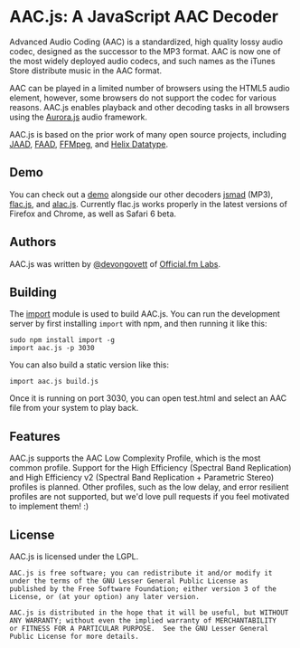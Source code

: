 AAC.js: A JavaScript AAC Decoder
================================

Advanced Audio Coding (AAC) is a standardized, high quality lossy audio codec, designed as the successor to the MP3 format.  AAC is now
one of the most widely deployed audio codecs, and such names as the iTunes Store distribute music in the AAC format.

AAC can be played in a limited number of browsers using the HTML5 audio element, however, some browsers do not support the codec 
for various reasons.  AAC.js enables playback and other decoding tasks in all browsers using the 
[Aurora.js](https://github.com/ofmlabs/aurora.js) audio framework.

AAC.js is based on the prior work of many open source projects, including [JAAD](http://jaadec.sourceforge.net), 
[FAAD](http://www.audiocoding.com/faad2.html), [FFMpeg](http://ffmpeg.org/), and [Helix Datatype](https://datatype.helixcommunity.org).

## Demo

You can check out a [demo](http://labs.official.fm/codecs/aac/) alongside our other decoders 
[jsmad](http://github.com/ofmlabs/jsmad) (MP3), [flac.js](https://github.com/ofmlabs/flac.js), and 
[alac.js](http://github.com/ofmlabs/alac.js).  Currently flac.js works properly in the latest versions of Firefox 
and Chrome, as well as Safari 6 beta.

## Authors

AAC.js was written by [@devongovett](http://github.com/devongovett) of [Official.fm Labs](http://ofmlabs.org/).

## Building

The [import](https://github.com/devongovett/import) module is used to build AAC.js.  You can run
the development server by first installing `import` with npm, and then running it like this:

    sudo npm install import -g
    import aac.js -p 3030

You can also build a static version like this:

    import aac.js build.js

Once it is running on port 3030, you can open test.html and select an AAC file from your system to play back.

## Features

AAC.js supports the AAC Low Complexity Profile, which is the most common profile.  Support for the High Efficiency 
(Spectral Band Replication) and High Efficiency v2 (Spectral Band Replication + Parametric Stereo) profiles is planned.
Other profiles, such as the low delay, and error resilient profiles are not supported, but we'd love pull requests if you feel
motivated to implement them! :)

## License

AAC.js is licensed under the LGPL.

    AAC.js is free software; you can redistribute it and/or modify it 
    under the terms of the GNU Lesser General Public License as 
    published by the Free Software Foundation; either version 3 of the 
    License, or (at your option) any later version.
    
    AAC.js is distributed in the hope that it will be useful, but WITHOUT 
    ANY WARRANTY; without even the implied warranty of MERCHANTABILITY 
    or FITNESS FOR A PARTICULAR PURPOSE.  See the GNU Lesser General 
    Public License for more details.